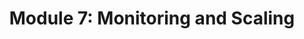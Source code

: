 ---
layout: page
title: "Module 7: Monitoring and Scaling"
permalink: /aws-architecting-on-aws/module07/  # Optional
parent: AWS Architecting on AWS # For breadcrumbs (if supported)
---